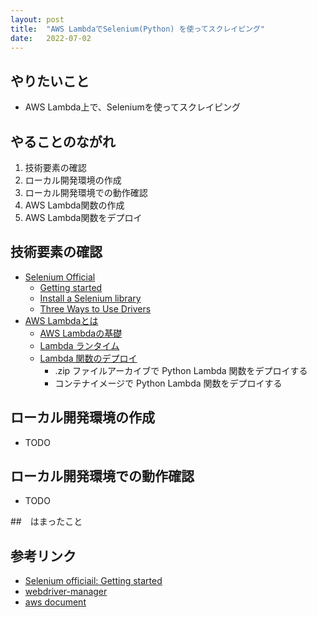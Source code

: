 ```yaml
---
layout: post
title:  "AWS LambdaでSelenium(Python) を使ってスクレイピング"
date:   2022-07-02
---
```


## やりたいこと

- AWS Lambda上で、Seleniumを使ってスクレイピング

## やることのながれ

1. 技術要素の確認
2. ローカル開発環境の作成
3. ローカル開発環境での動作確認
4. AWS Lambda関数の作成
5. AWS Lambda関数をデプロイ


## 技術要素の確認

- [Selenium Official](https://www.selenium.dev/)
  - [Getting started](https://www.selenium.dev/documentation/webdriver/getting_started/)
  - [Install a Selenium library](https://www.selenium.dev/documentation/webdriver/getting_started/install_library/)
  - [Three Ways to Use Drivers](https://www.selenium.dev/documentation/webdriver/getting_started/install_drivers/#three-ways-to-use-drivers)
- [AWS Lambdaとは](https://docs.aws.amazon.com/ja_jp/lambda/latest/dg/welcome.html)
  - [AWS Lambdaの基礎](https://docs.aws.amazon.com/ja_jp/lambda/latest/dg/lambda-foundation.html)
  - [Lambda ランタイム](https://docs.aws.amazon.com/ja_jp/lambda/latest/dg/lambda-runtimes.html)
  - [Lambda 関数のデプロイ](https://docs.aws.amazon.com/ja_jp/lambda/latest/dg/lambda-deploy-functions.html)
    - .zip ファイルアーカイブで Python Lambda 関数をデプロイする
    - コンテナイメージで Python Lambda 関数をデプロイする


## ローカル開発環境の作成

- TODO

## ローカル開発環境での動作確認

- TODO

##　はまったこと

## 参考リンク

- [Selenium officiail: Getting started](https://www.selenium.dev/documentation/webdriver/getting_started/)
- [webdriver-manager](https://pypi.org/project/webdriver-manager/)
- [aws document](https://docs.aws.amazon.com/ja_jp/lambda/latest/dg/python-package.html)